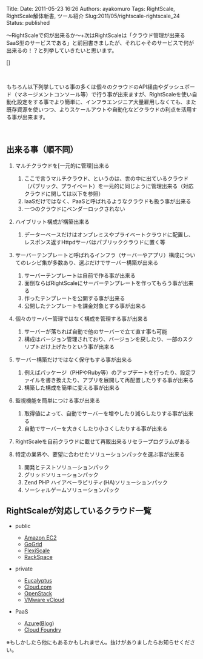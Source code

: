 Title: 
Date: 2011-05-23 16:26
Authors: ayakomuro
Tags:  RightScale, RightScale解体新書, ツール紹介
Slug:2011/05/rightscale-rightscale_24
Status: published


〜RightScaleで何が出来るか〜+次はRightScaleは「クラウド管理が出来るSaaS型のサービスである」と前回書きましたが、それじゃそのサービスで何が出来るの！？と列挙していきたいと思います。  
  
[]  
  
   
  
もちろん以下列挙している事の多くは個々のクラウドのAPI経由やダッシュボード（マネージメントコンソール等）で行う事が出来ますが、RightScaleを使い自動化設定をする事でより簡単に、インフラエンジニア大量雇用しなくても、また既存資源を使いつつ、よりスケールアウトや自動化などクラウドの利点を活用する事が出来ます。  
  
   
  

出来る事（順不同）
------------------

  

1.  マルチクラウドを[一元的に管理]出来る  

    1.  ここで言うマルチクラウド、というのは、世の中に出ているクラウド（パブリック、プライベート）を一元的に同じように管理出来る（対応クラウドに関しては以下を参照）
    2.  IaaSだけではなく、PaaSと呼ばれるようなクラウドも扱う事が出来る
    3.  一つのクラウドにベンダーロックされない

      

2.  ハイブリット構成が構築出来る  

    1.  データーベースだけはオンプレミスやプライベートクラウドに配置し、レスポンス返すHttpdサーバはパブリッククラウドに置く等

      

3.  サーバーテンプレートと呼ばれるインフラ（サーバーやアプリ）構成についてのレシピ集が多数あり、選ぶだけでサーバー構築が出来る  

    1.  サーバーテンプレートは自前で作る事が出来る
    2.  面倒ならばRightScaleにサーバーテンプレートを作ってもらう事が出来る
    3.  作ったテンプレートを公開する事が出来る
    4.  公開したテンプレートを課金対象とする事が出来る

      

4.  個々のサーバー管理ではなく構成を管理する事が出来る  

    1.  サーバーが落ちれば自動で他のサーバーで立て直す事も可能
    2.  構成はバージョン管理されており、バージョンを戻したり、一部のスクリプトだけ上げたりという事が出来る

      

5.  サーバー構築だけではなく保守もする事が出来る  

    1.  例えばパッケージ（PHPやRuby等）のアップデートを行ったり、設定ファイルを書き換えたり、アプリを展開して再配置したりする事が出来る
    2.  構築した構成を簡単に変える事が出来る

      

6.  監視機能を簡単につける事が出来る  

    1.  取得値によって、自動でサーバーを増やしたり減らしたりする事が出来る
    2.  自動でサーバーを大きくしたり小さくしたりする事が出来る

      

7.  RightScaleを自前クラウドに載せて再販出来るリセラープログラムがある
8.  特定の業界や、要望に合わせたソリューションパックを選ぶ事が出来る  

    1.  開発とテストソリューションパック
    2.  グリッドソリューションパック
    3.  Zend PHP ハイアベーラビリティ(HA)ソリューションパック
    4.  ソーシャルゲームソリューションパック

      

  
  

RightScaleが対応しているクラウド一覧
------------------------------------

  

-   public  

    -   [Amazon EC2](http://aws.amazon.com/ec2/)
    -   [GoGrid](http://www.gogrid.com/)
    -   [FlexiScale](http://www.flexiant.com/products/flexiscale/)
    -   [RackSpace](http://www.rackspace.com/cloud/)

      

-   private  

    -   [Eucalyptus](http://www.eucalyptus.com/)
    -   [](http://www.eucalyptus.com/)[Cloud.com](http://cloud.com/)
    -   [](http://cloud.com/)[OpenStack](http://www.openstack.org/)
    -   [](http://www.openstack.org/)[VMware
        vCloud](http://www.rightscale.com/news_events/press_releases/2009/RightScale-Adds-VMware-vCloud-Express-to-Arsenal-of-Supported-Clouds.php)

      

  

-   PaaS  

    -   [Azure](http://d.hatena.ne.jp/keyword/Azure)([Blog](http://www.rightscale.com/news_events/press_releases/2009/RightScale-Announces-Planned-Support-for-Windows-Azure-Platform.php))
    -   [Cloud
        Foundry](http://blog.rightscale.com/2011/04/12/launch-vmwares-cloudfoundry-paas-using-rightscale/)

      

  
※もしかしたら他にもあるかもしれません。抜けがありましたらお知らせください。  
  
 
